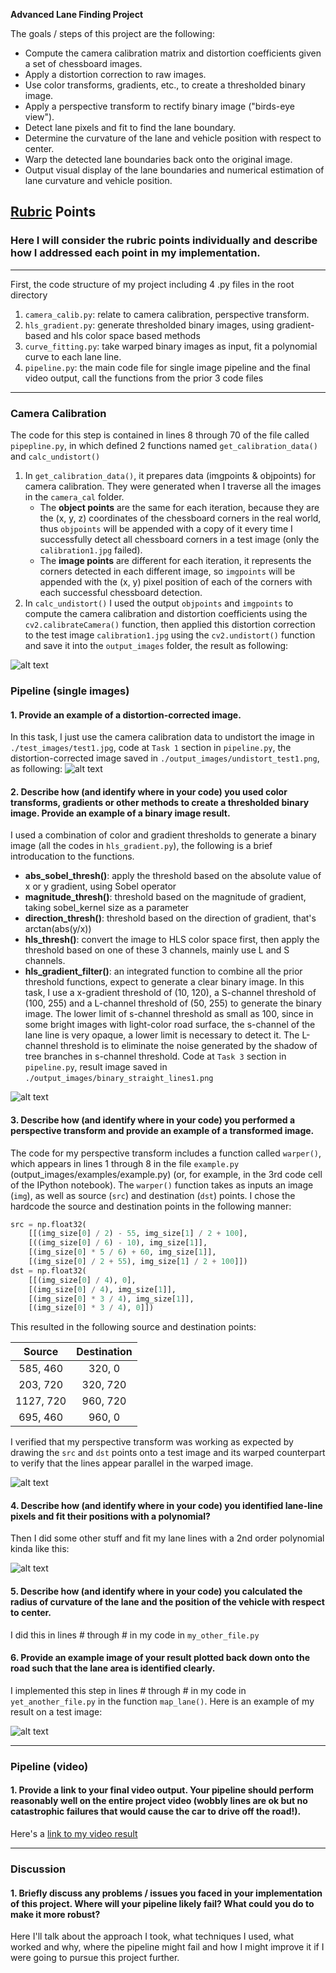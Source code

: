 **Advanced Lane Finding Project**

The goals / steps of this project are the following:

* Compute the camera calibration matrix and distortion coefficients given a set of chessboard images.
* Apply a distortion correction to raw images.
* Use color transforms, gradients, etc., to create a thresholded binary image.
* Apply a perspective transform to rectify binary image ("birds-eye view").
* Detect lane pixels and fit to find the lane boundary.
* Determine the curvature of the lane and vehicle position with respect to center.
* Warp the detected lane boundaries back onto the original image.
* Output visual display of the lane boundaries and numerical estimation of lane curvature and vehicle position.

[//]: # (Image References)

[image1]: ./output_images/undistort.png "Undistorted"
[image2]: ./output_images/undistort_test1.png "Road Transformed"
[image3]: ./output_images/binary_straight_lines1.png "Binary Example"
[image4]: ./examples/warped_straight_lines.jpg "Warp Example"
[image5]: ./examples/color_fit_lines.jpg "Fit Visual"
[image6]: ./examples/example_output.jpg "Output"
[video1]: ./project_video.mp4 "Video"

## [Rubric](https://review.udacity.com/#!/rubrics/571/view) Points

### Here I will consider the rubric points individually and describe how I addressed each point in my implementation.  
---
First, the code structure of my project including 4 .py files in the root directory
1. `camera_calib.py`: relate to camera calibration, perspective transform. 
2. `hls_gradient.py`: generate thresholded binary images, using gradient-based and hls color space based methods
3. `curve_fitting.py`: take warped binary images as input, fit a polynomial curve to each lane line.
4. `pipeline.py`: the main code file for single image pipeline and the final video output, call the functions from the prior 3 code files

---

### Camera Calibration

The code for this step is contained in lines 8 through 70 of the file called `pipepline.py`, in which defined 2 functions named `get_calibration_data()` and `calc_undistort()`
1. In `get_calibration_data()`, it prepares data (imgpoints & objpoints) for camera calibration. They were generated when I traverse all the images in the `camera_cal` folder. 
   * The __object points__ are the same for each iteration, because they are the (x, y, z) coordinates of the chessboard corners in the real world, thus `objpoints` will be appended with a copy of it every time I successfully detect all chessboard corners in a test image (only the `calibration1.jpg` failed). 
   * The __image points__ are different for each iteration, it represents the corners detected in each different image, so `imgpoints` will be appended with the (x, y) pixel position of each of the corners with each successful chessboard detection.
2. In `calc_undistort()` I used the output `objpoints` and `imgpoints` to compute the camera calibration and distortion coefficients using the `cv2.calibrateCamera()` function, then applied this distortion correction to the test image `calibration1.jpg` using the `cv2.undistort()` function and save it into the `output_images` folder, the result as following:

![alt text][image1]

### Pipeline (single images)

#### 1. Provide an example of a distortion-corrected image.

In this task, I just use the camera calibration data to undistort the image in `./test_images/test1.jpg`, code at `Task 1` section in `pipeline.py`, the distortion-corrected image saved in `./output_images/undistort_test1.png`, as following:
![alt text][image2]

#### 2. Describe how (and identify where in your code) you used color transforms, gradients or other methods to create a thresholded binary image.  Provide an example of a binary image result.

I used a combination of color and gradient thresholds to generate a binary image (all the codes in `hls_gradient.py`), the following is a brief introducation to the functions.
* __abs_sobel_thresh()__: apply the threshold based on the absolute value of x or y gradient, using Sobel operator
* __magnitude_thresh()__: threshold based on the magnitude of gradient, taking sobel_kernel size as a parameter
* __direction_thresh()__: threshold based on the direction of gradient, that's arctan(abs(y/x))
* __hls_thresh()__: convert the image to HLS color space first, then apply the threshold based on one of these 3 channels, mainly use L and S channels.
* __hls_gradient_filter()__: an integrated function to combine all the prior threshold functions, expect to generate a clear binary image.
In this task, I use a x-gradient threshold of (10, 120), a S-channel threshold of (100, 255) and a L-channel threshold of (50, 255) to generate the binary image.
The lower limit of s-channel threshold as small as 100, since in some bright images with light-color road surface, the s-channel of the lane line is very opaque, a lower limit is necessary to detect it.
The L-channel threshold is to eliminate the noise generated by the shadow of tree branches in s-channel threshold.
Code at `Task 3` section in `pipeline.py`, result image saved in `./output_images/binary_straight_lines1.png`

![alt text][image3]

#### 3. Describe how (and identify where in your code) you performed a perspective transform and provide an example of a transformed image.

The code for my perspective transform includes a function called `warper()`, which appears in lines 1 through 8 in the file `example.py` (output_images/examples/example.py) (or, for example, in the 3rd code cell of the IPython notebook).  The `warper()` function takes as inputs an image (`img`), as well as source (`src`) and destination (`dst`) points.  I chose the hardcode the source and destination points in the following manner:

```python
src = np.float32(
    [[(img_size[0] / 2) - 55, img_size[1] / 2 + 100],
    [((img_size[0] / 6) - 10), img_size[1]],
    [(img_size[0] * 5 / 6) + 60, img_size[1]],
    [(img_size[0] / 2 + 55), img_size[1] / 2 + 100]])
dst = np.float32(
    [[(img_size[0] / 4), 0],
    [(img_size[0] / 4), img_size[1]],
    [(img_size[0] * 3 / 4), img_size[1]],
    [(img_size[0] * 3 / 4), 0]])
```

This resulted in the following source and destination points:

| Source        | Destination   | 
|:-------------:|:-------------:| 
| 585, 460      | 320, 0        | 
| 203, 720      | 320, 720      |
| 1127, 720     | 960, 720      |
| 695, 460      | 960, 0        |

I verified that my perspective transform was working as expected by drawing the `src` and `dst` points onto a test image and its warped counterpart to verify that the lines appear parallel in the warped image.

![alt text][image4]

#### 4. Describe how (and identify where in your code) you identified lane-line pixels and fit their positions with a polynomial?

Then I did some other stuff and fit my lane lines with a 2nd order polynomial kinda like this:

![alt text][image5]

#### 5. Describe how (and identify where in your code) you calculated the radius of curvature of the lane and the position of the vehicle with respect to center.

I did this in lines # through # in my code in `my_other_file.py`

#### 6. Provide an example image of your result plotted back down onto the road such that the lane area is identified clearly.

I implemented this step in lines # through # in my code in `yet_another_file.py` in the function `map_lane()`.  Here is an example of my result on a test image:

![alt text][image6]

---

### Pipeline (video)

#### 1. Provide a link to your final video output.  Your pipeline should perform reasonably well on the entire project video (wobbly lines are ok but no catastrophic failures that would cause the car to drive off the road!).

Here's a [link to my video result](./project_video.mp4)

---

### Discussion

#### 1. Briefly discuss any problems / issues you faced in your implementation of this project.  Where will your pipeline likely fail?  What could you do to make it more robust?

Here I'll talk about the approach I took, what techniques I used, what worked and why, where the pipeline might fail and how I might improve it if I were going to pursue this project further.  
